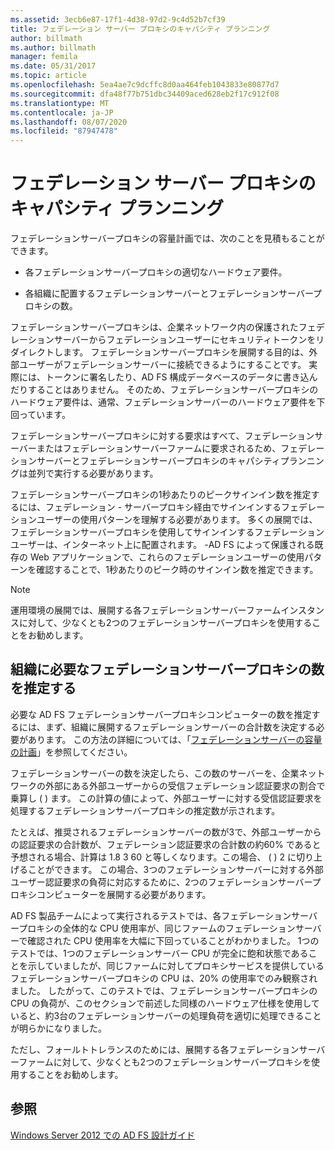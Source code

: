 ```yaml
---
ms.assetid: 3ecb6e87-17f1-4d38-97d2-9c4d52b7cf39
title: フェデレーション サーバー プロキシのキャパシティ プランニング
author: billmath
ms.author: billmath
manager: femila
ms.date: 05/31/2017
ms.topic: article
ms.openlocfilehash: 5ea4ae7c9dcffc8d0aa464feb1043833e80877d7
ms.sourcegitcommit: dfa48f77b751dbc34409aced628eb2f17c912f08
ms.translationtype: MT
ms.contentlocale: ja-JP
ms.lasthandoff: 08/07/2020
ms.locfileid: "87947478"
---
```

# <a name="planning-for-federation-server-proxy-capacity"></a>フェデレーション サーバー プロキシのキャパシティ プランニング

フェデレーションサーバープロキシの容量計画では、次のことを見積もることができます。

-   各フェデレーションサーバープロキシの適切なハードウェア要件。

-   各組織に配置するフェデレーションサーバーとフェデレーションサーバープロキシの数。

フェデレーションサーバープロキシは、企業ネットワーク内の保護されたフェデレーションサーバーからフェデレーションユーザーにセキュリティトークンをリダイレクトします。 フェデレーションサーバープロキシを展開する目的は、外部ユーザーがフェデレーションサーバーに接続できるようにすることです。 実際には、トークンに署名したり、AD FS 構成データベースのデータに書き込んだりすることはありません。 そのため、フェデレーションサーバープロキシのハードウェア要件は、通常、フェデレーションサーバーのハードウェア要件を下回っています。

フェデレーションサーバープロキシに対する要求はすべて、フェデレーションサーバーまたはフェデレーションサーバーファームに要求されるため、フェデレーションサーバーとフェデレーションサーバープロキシのキャパシティプランニングは並列で実行する必要があります。

フェデレーションサーバープロキシの1秒あたりのピークサインイン数を推定するには、フェデレーション \- サーバープロキシ経由でサインインするフェデレーションユーザーの使用パターンを理解する必要があります。 多くの展開では、フェデレーションサーバープロキシを使用してサインインするフェデレーションユーザーは、インターネット上に配置されます。 \-AD FS によって保護される既存の Web アプリケーションで、これらのフェデレーションユーザーの使用パターンを確認することで、1秒あたりのピーク時のサインイン数を推定できます。

> [!NOTE]
> 運用環境の展開では、展開する各フェデレーションサーバーファームインスタンスに対して、少なくとも2つのフェデレーションサーバープロキシを使用することをお勧めします。

## <a name="estimate-the-number-of-federation-server-proxies-required-for-your-organization"></a>組織に必要なフェデレーションサーバープロキシの数を推定する
必要な AD FS フェデレーションサーバープロキシコンピューターの数を推定するには、まず、組織に展開するフェデレーションサーバーの合計数を決定する必要があります。 この方法の詳細については、「[フェデレーションサーバーの容量の計画](Planning-for-Federation-Server-Capacity.md)」を参照してください。

フェデレーションサーバーの数を決定したら、この数のサーバーを、企業ネットワークの外部にある外部ユーザーからの受信フェデレーション認証要求の割合で乗算し \( \) ます。 この計算の値によって、外部ユーザーに対する受信認証要求を処理するフェデレーションサーバープロキシの推定数が示されます。

たとえば、推奨されるフェデレーションサーバーの数が3で、外部ユーザーからの認証要求の合計数が、フェデレーション認証要求の合計数の約60% であると予想される場合、計算は 1.8 3 60 と等しくなります。この場合、 \( \) 2 に切り上げることができます。  この場合、3つのフェデレーションサーバーに対する外部ユーザー認証要求の負荷に対応するために、2つのフェデレーションサーバープロキシコンピューターを展開する必要があります。

AD FS 製品チームによって実行されるテストでは、各フェデレーションサーバープロキシの全体的な CPU 使用率が、同じファームのフェデレーションサーバーで確認された CPU 使用率を大幅に下回っていることがわかりました。  1つのテストでは、1つのフェデレーションサーバー CPU が完全に飽和状態であることを示していましたが、同じファームに対してプロキシサービスを提供しているフェデレーションサーバープロキシの CPU は、20% の使用率でのみ観察されました。 したがって、このテストでは、フェデレーションサーバープロキシの CPU の負荷が、このセクションで前述した同様のハードウェア仕様を使用していると、約3台のフェデレーションサーバーの処理負荷を適切に処理できることが明らかになりました。

ただし、フォールトトレランスのためには、展開する各フェデレーションサーバーファームに対して、少なくとも2つのフェデレーションサーバープロキシを使用することをお勧めします。

## <a name="see-also"></a>参照
[Windows Server 2012 での AD FS 設計ガイド](AD-FS-Design-Guide-in-Windows-Server-2012.md)
